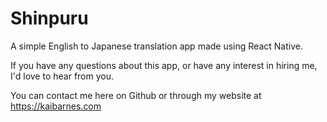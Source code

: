 # Shinpuru

A simple English to Japanese translation app made using React Native.

If you have any questions about this app, or have any interest in hiring me, I'd love to hear from you.

You can contact me here on Github or through my website at https://kaibarnes.com
